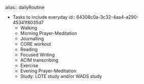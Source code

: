 alias:: dailyRoutine

- Tasks to include everyday
  id:: 64308c0a-3c32-4aa4-a290-45341f8035d7
	- Walking
	- Morning Prayer-Meditation
	- Journalling
	- CORE workout
	- Reading
	- Focused Writing
	- ACIM transcribing
	- Exercise
	- Evening Prayer-Meditation
	- Study: LOTE study and/or WADS study